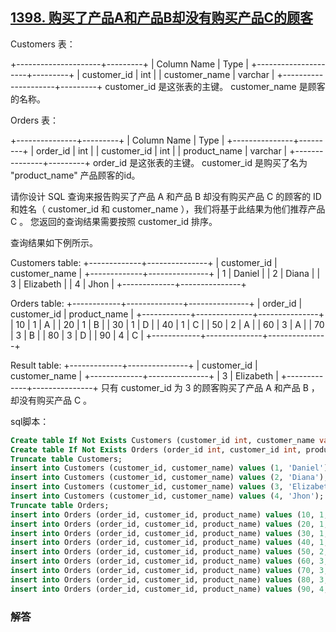 ## [1398. 购买了产品A和产品B却没有购买产品C的顾客](https://leetcode-cn.com/problems/customers-who-bought-products-a-and-b-but-not-c/)

 Customers 表：

+---------------------+---------+
| Column Name         | Type    |
+---------------------+---------+
| customer_id         | int     |
| customer_name       | varchar |
+---------------------+---------+
customer_id 是这张表的主键。
customer_name 是顾客的名称。


Orders 表：

+---------------+---------+
| Column Name   | Type    |
+---------------+---------+
| order_id      | int     |
| customer_id   | int     |
| product_name  | varchar |
+---------------+---------+
order_id 是这张表的主键。
customer_id 是购买了名为 "product_name" 产品顾客的id。

请你设计 SQL 查询来报告购买了产品 A 和产品 B 却没有购买产品 C 的顾客的 ID 和姓名（ customer_id 和 customer_name ），我们将基于此结果为他们推荐产品 C 。
您返回的查询结果需要按照 customer_id 排序。

 

查询结果如下例所示。

Customers table:
+-------------+---------------+
| customer_id | customer_name |
+-------------+---------------+
| 1           | Daniel        |
| 2           | Diana         |
| 3           | Elizabeth     |
| 4           | Jhon          |
+-------------+---------------+

Orders table:
+------------+--------------+---------------+
| order_id   | customer_id  | product_name  |
+------------+--------------+---------------+
| 10         |     1        |     A         |
| 20         |     1        |     B         |
| 30         |     1        |     D         |
| 40         |     1        |     C         |
| 50         |     2        |     A         |
| 60         |     3        |     A         |
| 70         |     3        |     B         |
| 80         |     3        |     D         |
| 90         |     4        |     C         |
+------------+--------------+---------------+

Result table:
+-------------+---------------+
| customer_id | customer_name |
+-------------+---------------+
| 3           | Elizabeth     |
+-------------+---------------+
只有 customer_id 为 3 的顾客购买了产品 A 和产品 B ，却没有购买产品 C 。

sql脚本：

```sql
Create table If Not Exists Customers (customer_id int, customer_name varchar(30));
Create table If Not Exists Orders (order_id int, customer_id int, product_name varchar(30));
Truncate table Customers;
insert into Customers (customer_id, customer_name) values (1, 'Daniel');
insert into Customers (customer_id, customer_name) values (2, 'Diana');
insert into Customers (customer_id, customer_name) values (3, 'Elizabeth');
insert into Customers (customer_id, customer_name) values (4, 'Jhon');
Truncate table Orders;
insert into Orders (order_id, customer_id, product_name) values (10, 1, 'A');
insert into Orders (order_id, customer_id, product_name) values (20, 1, 'B');
insert into Orders (order_id, customer_id, product_name) values (30, 1, 'D');
insert into Orders (order_id, customer_id, product_name) values (40, 1, 'C');
insert into Orders (order_id, customer_id, product_name) values (50, 2, 'A');
insert into Orders (order_id, customer_id, product_name) values (60, 3, 'A');
insert into Orders (order_id, customer_id, product_name) values (70, 3, 'B');
insert into Orders (order_id, customer_id, product_name) values (80, 3, 'D');
insert into Orders (order_id, customer_id, product_name) values (90, 4, 'C');
```

### 解答

